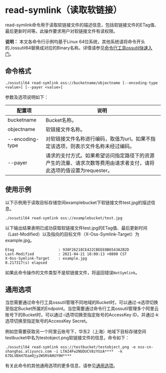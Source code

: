 # read-symlink（读取软链接）

read-symlink命令用于读取软链接文件的描述信息，包括软链接文件的ETag值、最后更新时间等。此操作要求用户对软链接文件有读权限。

**说明：** 本文各命令行示例均基于Linux 64位系统，其他系统请将命令开头的./ossutil64替换成对应的Binary名称。详情请参见[命令行工具ossutil快速入门](/cn.zh-CN/快速入门/命令行工具ossutil快速入门.md)。

## 命令格式

```
./ossutil64 read-symlink oss://bucketname/objectname [--encoding-type <value>] [--payer <value>]
```

参数及选项说明如下：

|配置项|说明|
|---|--|
|bucketname|Bucket名称。|
|objectname|软链接文件名称。|
|--encoding-type|对软链接文件名称进行编码，取值为url。如果不指定该选项，则表示文件名称未经过编码。|
|--payer|请求的支付方式。如果希望访问指定路径下的资源产生的流量、请求次数等费用由请求者支付，请将此选项的值设置为requester。|

## 使用示例

以下示例用于读取目标存储空间examplebucket下软链接文件test.jpg的描述信息。

```
./ossutil64 read-symlink oss://examplebucket/test.jpg
```

以下输出结果表明已成功获取软链接文件test.jpg的ETag值、最后更新时间（Last-Modified）以及指向的目标文件（X-Oss-Symlink-Target）为example.jpg。

```
Etag                    : 938F26218CE422CBEEE0B6543A2B2D
Last-Modified           : 2021-04-21 18:00:13 +0800 CST
X-Oss-Symlink-Target    : example.jpg
0.217317(s) elapsed
```

如果此命令操作的文件类型不是软链接文件，将返回错误`NotSymlink`。

## 通用选项

当您需要通过命令行工具ossutil管理不同地域的Bucket时，可以通过-e选项切换至指定Bucket所属的Endpoint。当您需要通过命令行工具ossutil管理多个阿里云账号下的Bucket时，可以通过-i选项切换至指定账号的AccessKey ID，并通过-k选项切换至指定账号的AccessKey Secret。

例如您需要获取另一个阿里云账号下，华东2（上海）地域下目标存储空间testbucket中名为testobject.png软链接文件的信息，命令如下：

```
./ossutil64 read-symlink oss://testbucket/testobject.png -e oss-cn-shanghai.aliyuncs.com -i LTAI4Fw2NbDUCV8zYUzA****  -k 67DLVBkH7EamOjy2W5RVAHUY9H****
```

有关此命令的其他通用选项的更多信息，请参见[通用选项](/cn.zh-CN/常用工具/命令行工具ossutil/查看选项.md)。

